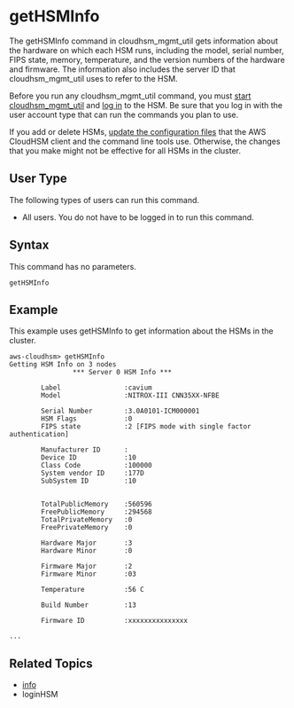 # getHSMInfo<a name="cloudhsm_mgmt_util-getHSMInfo"></a>

The getHSMInfo command in cloudhsm\_mgmt\_util gets information about the hardware on which each HSM runs, including the model, serial number, FIPS state, memory, temperature, and the version numbers of the hardware and firmware\. The information also includes the server ID that cloudhsm\_mgmt\_util uses to refer to the HSM\.

Before you run any cloudhsm\_mgmt\_util command, you must [start cloudhsm\_mgmt\_util](cloudhsm_mgmt_util-getting-started.md#cloudhsm_mgmt_util-start) and [log in](cloudhsm_mgmt_util-getting-started.md#cloudhsm_mgmt_util-log-in) to the HSM\. Be sure that you log in with the user account type that can run the commands you plan to use\.

If you add or delete HSMs, [update the configuration files](cloudhsm_mgmt_util-getting-started.md#cloudhsm_mgmt_util-setup) that the AWS CloudHSM client and the command line tools use\. Otherwise, the changes that you make might not be effective for all HSMs in the cluster\.

## User Type<a name="getHSMInfo-userType"></a>

The following types of users can run this command\.
+ All users\. You do not have to be logged in to run this command\.

## Syntax<a name="getHSMInfo-syntax"></a>

This command has no parameters\.

```
getHSMInfo
```

## Example<a name="getHSMInfo-examples"></a>

This example uses getHSMInfo to get information about the HSMs in the cluster\.

```
aws-cloudhsm> getHSMInfo
Getting HSM Info on 3 nodes
                *** Server 0 HSM Info ***

        Label                :cavium
        Model                :NITROX-III CNN35XX-NFBE

        Serial Number        :3.0A0101-ICM000001
        HSM Flags            :0
        FIPS state           :2 [FIPS mode with single factor authentication]

        Manufacturer ID      :
        Device ID            :10
        Class Code           :100000
        System vendor ID     :177D
        SubSystem ID         :10


        TotalPublicMemory    :560596
        FreePublicMemory     :294568
        TotalPrivateMemory   :0
        FreePrivateMemory    :0

        Hardware Major       :3
        Hardware Minor       :0

        Firmware Major       :2
        Firmware Minor       :03

        Temperature          :56 C

        Build Number         :13

        Firmware ID          :xxxxxxxxxxxxxxx

...
```

## Related Topics<a name="getHSMInfo-seealso"></a>
+ [info](cloudhsm_mgmt_util-info.md)
+ loginHSM